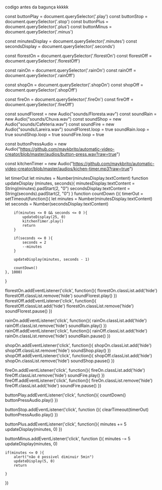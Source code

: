 codigo antes da bagunça kkkkk


const buttonPlay = document.querySelector('.play')
const buttonStop = document.querySelector('.stop')
const buttonPlus = document.querySelector('.plus')
const buttonMinus = document.querySelector('.minus')

const minutesDisplay = document.querySelector('.minutes')
const secondsDisplay = document.querySelector('.seconds')


const florestOn = document.querySelector('.florestOn')
const florestOff = document.querySelector('.florestOff')

const rainOn = document.querySelector('.rainOn')
const rainOff = document.querySelector('.rainOff')

const shopOn = document.querySelector('.shopOn')
const shopOff = document.querySelector('.shopOff')

const fireOn = document.querySelector('.fireOn')
const fireOff = document.querySelector('.fireOff')

const soundFlorest = new Audio("sounds/Floresta.wav")
const soundRain = new Audio("sounds/Chuva.wav")
const soundShop = new Audio("sounds/Cafeteria.wav")
const soundFire = new Audio("sounds/Lareira.wav")
soundFlorest.loop = true
soundRain.loop = true
soundShop.loop = true
soundFire.loop = true

const buttonPressAudio = new Audio("https://github.com/maykbrito/automatic-video-creator/blob/master/audios/button-press.wav?raw=true")

const kitchenTimer = new Audio("https://github.com/maykbrito/automatic-video-creator/blob/master/audios/kichen-timer.mp3?raw=true")


let timerOut
let minutes = Number(minutesDisplay.textContent)
function updateDisplay (minutes, seconds){
    minutesDisplay.textContent = String(minutes).padStart(2, "0")
    secondsDisplay.textContent = String(seconds).padStart(2, "0")
}
function countDown (){
    timerOut = setTimeout(function(){
        let minutes = Number(minutesDisplay.textContent)
        let seconds = Number(secondsDisplay.textContent)

        if(minutes <= 0 && seconds <= 0 ){
            updateDisplay(25, 0)
            kitchenTimer.play()
            return
        }

        if(seconds <= 0 ){
            seconds = 2
            --minutes
        }

        updateDisplay(minutes, seconds - 1) 

        countDown()
    }, 1000)
}

florestOn.addEventListener('click', function(){
    florestOn.classList.add('hide')
    florestOff.classList.remove('hide')
    soundFlorest.play()
})
florestOff.addEventListener('click', function(){
    florestOff.classList.add('hide')
    florestOn.classList.remove('hide')
    soundFlorest.pause()
})

rainOn.addEventListener('click', function(){
    rainOn.classList.add('hide')
    rainOff.classList.remove('hide')
    soundRain.play()
})
rainOff.addEventListener('click', function(){
    rainOff.classList.add('hide')
    rainOn.classList.remove('hide')
    soundRain.pause()
})

shopOn.addEventListener('click', function(){
    shopOn.classList.add('hide')
    shopOff.classList.remove('hide')
    soundShop.play()
})
shopOff.addEventListener('click', function(){
    shopOff.classList.add('hide')
    shopOn.classList.remove('hide')
    soundShop.pause()
})

fireOn.addEventListener('click', function(){
    fireOn.classList.add('hide')
    fireOff.classList.remove('hide')
    soundFire.play()
})
fireOff.addEventListener('click', function(){
    fireOn.classList.remove('hide')
    fireOff.classList.add('hide')
    soundFire.pause()
})



buttonPlay.addEventListener('click', function(){
    countDown()
    buttonPressAudio.play()
})

buttonStop.addEventListener('click', function (){
    clearTimeout(timerOut)
    buttonPressAudio.play()
})

buttonPlus.addEventListener('click', function(){
    minutes += 5
    updateDisplay(minutes, 0)
})

buttonMinus.addEventListener('click', function (){
    minutes -= 5
    updateDisplay(minutes, 0)

    if(minutes <= 0 ){
        alert("não é possivel diminuir 5min")
        updateDisplay(5, 0)
        return

    }
})